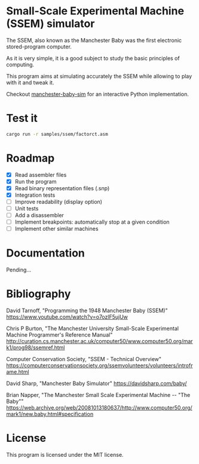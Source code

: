 # Small-Scale Experimental Machine (SSEM) simulator

The SSEM, also known as the Manchester Baby was the first electronic stored-program computer.

As it is very simple, it is a good subject to study the basic principles of computing.

This program aims at simulating accurately the SSEM while allowing to play with it and tweak it.

Checkout [manchester-baby-sim](https://github.com/pfaivre/manchester-baby-sim) for an interactive Python implementation.

# Test it

```sh
cargo run -r samples/ssem/factorct.asm
```

# Roadmap

- [x] Read assembler files
- [x] Run the program
- [x] Read binary representation files (.snp)
- [x] Integration tests
- [ ] Improve readability (display option)
- [ ] Unit tests
- [ ] Add a disassembler
- [ ] Implement breakpoints: automatically stop at a given condition
- [ ] Implement other similar machines

# Documentation

Pending...

# Bibliography

David Tarnoff, "Programming the 1948 Manchester Baby (SSEM)" https://www.youtube.com/watch?v=o7ozlF5ujUw

Chris P Burton, "The Manchester University Small-Scale Experimental Machine Programmer's Reference Manual" http://curation.cs.manchester.ac.uk/computer50/www.computer50.org/mark1/prog98/ssemref.html

Computer Conservation Society, "SSEM - Technical Overview" https://computerconservationsociety.org/ssemvolunteers/volunteers/introframe.html

David Sharp, "Manchester Baby Simulator" https://davidsharp.com/baby/

Brian Napper, "The Manchester Small Scale Experimental Machine -- "The Baby""
https://web.archive.org/web/20081013180637/http://www.computer50.org/mark1/new.baby.html#specification

# License

This program is licensed under the MIT license.
